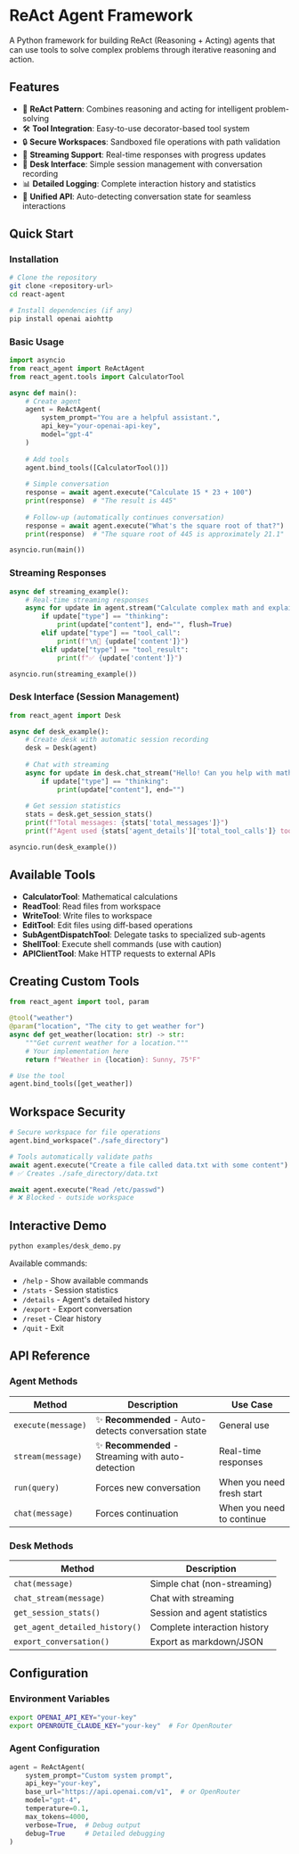 # ReAct Agent Framework

A Python framework for building ReAct (Reasoning + Acting) agents that can use tools to solve complex problems through iterative reasoning and action.

## Features

- 🤖 **ReAct Pattern**: Combines reasoning and acting for intelligent problem-solving
- 🛠️ **Tool Integration**: Easy-to-use decorator-based tool system
- 🔒 **Secure Workspaces**: Sandboxed file operations with path validation
- 🌊 **Streaming Support**: Real-time responses with progress updates
- 🏢 **Desk Interface**: Simple session management with conversation recording
- 📊 **Detailed Logging**: Complete interaction history and statistics
- 🔄 **Unified API**: Auto-detecting conversation state for seamless interactions

## Quick Start

### Installation

```bash
# Clone the repository
git clone <repository-url>
cd react-agent

# Install dependencies (if any)
pip install openai aiohttp
```

### Basic Usage

```python
import asyncio
from react_agent import ReActAgent
from react_agent.tools import CalculatorTool

async def main():
    # Create agent
    agent = ReActAgent(
        system_prompt="You are a helpful assistant.",
        api_key="your-openai-api-key",
        model="gpt-4"
    )
    
    # Add tools
    agent.bind_tools([CalculatorTool()])
    
    # Simple conversation
    response = await agent.execute("Calculate 15 * 23 + 100")
    print(response)  # "The result is 445"
    
    # Follow-up (automatically continues conversation)
    response = await agent.execute("What's the square root of that?")
    print(response)  # "The square root of 445 is approximately 21.1"

asyncio.run(main())
```

### Streaming Responses

```python
async def streaming_example():
    # Real-time streaming responses
    async for update in agent.stream("Calculate complex math and explain"):
        if update["type"] == "thinking":
            print(update["content"], end="", flush=True)
        elif update["type"] == "tool_call":
            print(f"\n🔧 {update['content']}")
        elif update["type"] == "tool_result":
            print(f"✅ {update['content']}")

asyncio.run(streaming_example())
```

### Desk Interface (Session Management)

```python
from react_agent import Desk

async def desk_example():
    # Create desk with automatic session recording
    desk = Desk(agent)
    
    # Chat with streaming
    async for update in desk.chat_stream("Hello! Can you help with math?"):
        if update["type"] == "thinking":
            print(update["content"], end="")
    
    # Get session statistics
    stats = desk.get_session_stats()
    print(f"Total messages: {stats['total_messages']}")
    print(f"Agent used {stats['agent_details']['total_tool_calls']} tools")

asyncio.run(desk_example())
```

## Available Tools

- **CalculatorTool**: Mathematical calculations
- **ReadTool**: Read files from workspace
- **WriteTool**: Write files to workspace  
- **EditTool**: Edit files using diff-based operations
- **SubAgentDispatchTool**: Delegate tasks to specialized sub-agents
- **ShellTool**: Execute shell commands (use with caution)
- **APIClientTool**: Make HTTP requests to external APIs

## Creating Custom Tools

```python
from react_agent import tool, param

@tool("weather")
@param("location", "The city to get weather for")
async def get_weather(location: str) -> str:
    """Get current weather for a location."""
    # Your implementation here
    return f"Weather in {location}: Sunny, 75°F"

# Use the tool
agent.bind_tools([get_weather])
```

## Workspace Security

```python
# Secure workspace for file operations
agent.bind_workspace("./safe_directory")

# Tools automatically validate paths
await agent.execute("Create a file called data.txt with some content")
# ✅ Creates ./safe_directory/data.txt

await agent.execute("Read /etc/passwd") 
# ❌ Blocked - outside workspace
```

## Interactive Demo

```bash
python examples/desk_demo.py
```

Available commands:
- `/help` - Show available commands
- `/stats` - Session statistics  
- `/details` - Agent's detailed history
- `/export` - Export conversation
- `/reset` - Clear history
- `/quit` - Exit

## API Reference

### Agent Methods

| Method | Description | Use Case |
|--------|-------------|----------|
| `execute(message)` | ✨ **Recommended** - Auto-detects conversation state | General use |
| `stream(message)` | ✨ **Recommended** - Streaming with auto-detection | Real-time responses |
| `run(query)` | Forces new conversation | When you need fresh start |
| `chat(message)` | Forces continuation | When you need to continue |

### Desk Methods

| Method | Description |
|--------|-------------|
| `chat(message)` | Simple chat (non-streaming) |
| `chat_stream(message)` | Chat with streaming |
| `get_session_stats()` | Session and agent statistics |
| `get_agent_detailed_history()` | Complete interaction history |
| `export_conversation()` | Export as markdown/JSON |

## Configuration

### Environment Variables

```bash
export OPENAI_API_KEY="your-key"
export OPENROUTE_CLAUDE_KEY="your-key"  # For OpenRouter
```

### Agent Configuration

```python
agent = ReActAgent(
    system_prompt="Custom system prompt",
    api_key="your-key",
    base_url="https://api.openai.com/v1",  # or OpenRouter
    model="gpt-4",
    temperature=0.1,
    max_tokens=4000,
    verbose=True,  # Debug output
    debug=True     # Detailed debugging
)
```
